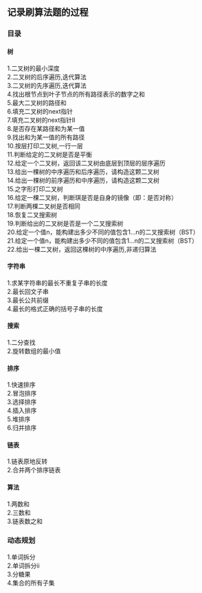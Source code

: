 ## 记录刷算法题的过程
### 目录
#### 树
1.二叉树的最小深度  
2.二叉树的后序遍历,迭代算法  
3.二叉树的先序遍历,迭代算法  
4.找出根节点到叶子节点的所有路径表示的数字之和  
5.最大二叉树的路径和  
6.填充二叉树的next指针  
7.填充二叉树的next指针II  
8.是否存在某路径和为某一值  
9.找出和为某一值的所有路径  
10.按层打印二叉树,一行一层  
11.判断给定的二叉树是否是平衡    
12.给定一个二叉树，返回该二叉树由底层到顶层的层序遍历    
13.给出一棵树的中序遍历和后序遍历，请构造这颗二叉树    
14.给出一棵树的前序遍历和中序遍历，请构造这颗二叉树    
15.之字形打印二叉树    
16.给定一棵二叉树，判断琪是否是自身的镜像（即：是否对称）    
17.判断两棵二叉树是否相同    
18.恢复二叉搜索树    
19.判断给出的二叉树是否是一个二叉搜索树    
20.给定一个值n，能构建出多少不同的值包含1...n的二叉搜索树（BST）    
21.给定一个值n，能构建出多少不同的值包含1...n的二叉搜索树（BST）    
22.给出一棵二叉树，返回这棵树的中序遍历,非递归算法    

#### 字符串
1.求某字符串的最长不重复子串的长度   
2.最长回文子串  
3.最长公共前缀  
4.最长的格式正确的括号子串的长度  

#### 搜索
1.二分查找    
2.旋转数组的最小值    

#### 排序
1.快速排序    
2.冒泡排序    
3.选择排序    
4.插入排序    
5.堆排序    
6.归并排序    

#### 链表
1.链表原地反转    
2.合并两个排序链表    

#### 算法
1.两数和    
2.三数和    
3.链表数之和    

### 动态规划
1.单词拆分    
2.单词拆分ii    
3.分糖果    
4.集合的所有子集    



